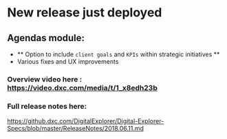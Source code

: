 # New release just deployed

## Agendas module:
- ** Option to include `client goals` and `KPIs` within strategic initiatives **
- Various fixes and UX improvements

### Overview video here : https://video.dxc.com/media/t/1_x8edh23b 

### Full release notes here: 
https://github.dxc.com/DigitalExplorer/Digital-Explorer-Specs/blob/master/ReleaseNotes/2018.06.11.md